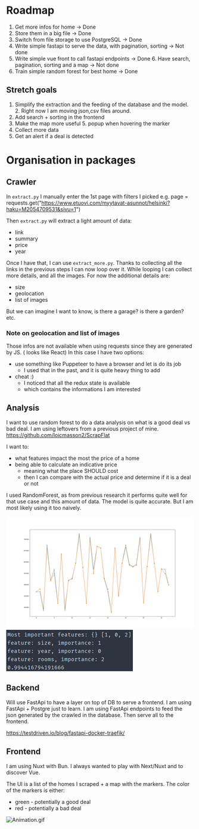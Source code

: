 # Roadmap

1. Get more infos for home -> Done
2. Store them in a big file -> Done
3. Switch from file storage to use PostgreSQL -> Done
4. Write simple fastapi to serve the data, with pagination, sorting -> Not done
5. Write simple vue front to call fastapi endpoints -> Done
   6. Have search, pagination, sorting and a map -> Not done
7. Train simple random forest for best home -> Done

## Stretch goals
1. Simplify the extraction and the feeding of the database and the model. 
   2. Right now I am moving json,csv files around.
3. Add search + sorting in the frontend
4. Make the map more useful
   5. popup when hovering the marker
6. Collect more data
7. Get an alert if a deal is detected


# Organisation in packages

## Crawler 
In `extract.py` I manually enter the 1st page with filters I picked
e.g. page = requests.get("https://www.etuovi.com/myytavat-asunnot/helsinki?haku=M2054709531&sivu=1")

Then `extract.py` will extract a light amount of data:
- link
- summary
- price
- year

Once I have that, I can use `extract_more.py`.
Thanks to collecting all the links in the previous steps I can now loop over it.
While looping I can collect more details, and all the images.
For now the additional details are:
- size
- geolocation
- list of images

But we can imagine I want to know, is there a garage? is there a garden? etc.

### Note on geolocation and list of images
Those infos are not available when using requests since they are generated by JS. ( looks like React)
In this case I have two options:
- use something like Puppeteer to have a browser and let is do its job
  - I used that in the past, and it is quite heavy thing to add
- cheat :)
  - I noticed that all the redux state is available
  - which contains the informations I am interested

## Analysis
I want to use random forest to do a data analysis on what is a good deal vs bad deal.
I am using leftovers from a previous project of mine.
https://github.com/loicmasson2/ScrapFlat

I want to:
- what features impact the most the price of a home
- being able to calculate an indicative price
  - meaning what the place SHOULD cost
  - then I can compare with the actual price and determine if it is a deal or not

I used RandomForest, as from previous research it performs quite well for that use case and this amount of data.
The model is quite accurate. But I am most likely using it too naively.  

![myplotaccuracy.png](./myplotaccuracy.png)  
![important_features.png](./important_features.png)


## Backend
Will use FastApi to have a layer on top of DB to serve a frontend.
I am using FastApi + Postgre just to learn.
I am using FastApi endpoints to feed the json generated by the crawled in the database.
Then serve all to the frontend.


https://testdriven.io/blog/fastapi-docker-traefik/

## Frontend
I am using Nuxt with Bun. 
I always wanted to play with Next/Nuxt and to discover Vue.  

The UI is a list of the homes I scraped + a map with the markers.
The color of the markers is either:
- green - potentially a good deal
- red - potentially a bad deal

![Animation.gif](Animation.gif)